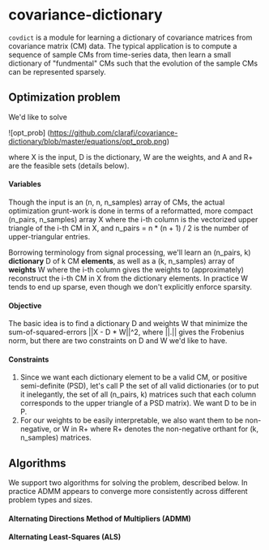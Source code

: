 # covariance-dictionary
`covdict` is a module for learning a dictionary of covariance matrices from covariance matrix (CM) data. The typical application is to compute a sequence of sample CMs from time-series data, then learn a small dictionary of "fundmental" CMs such that the evolution of the sample CMs can be represented sparsely.

## Optimization problem

We'd like to solve

![opt_prob]
(https://github.com/clarafj/covariance-dictionary/blob/master/equations/opt_prob.png)

where X is the input, D is the dictionary, W are the weights, and A and R+ are the feasible sets (details below).

#### Variables

Though the input is an (n, n, n_samples) array of CMs, the actual optimization grunt-work is done in terms of a reformatted, more compact (n_pairs, n_samples) array X where the i-th column is the vectorized upper triangle of the i-th CM in X, and n_pairs = n \* (n + 1) / 2 is the number of upper-triangular entries. 

Borrowing terminology from signal processing, we'll learn an (n_pairs, k) __dictionary__ D of k CM __elements__, as well as a (k, n_samples) array of __weights__ W where the i-th column gives the weights to (approximately) reconstruct the i-th CM in X from the dictionary elements. In practice W tends to end up sparse, even though we don't explicitly enforce sparsity.

#### Objective

The basic idea is to find a dictionary D and weights W that minimize the sum-of-squared-errors ||X - D \* W||^2, where ||.|| gives the Frobenius norm, but there are two constraints on D and W we'd like to have.

#### Constraints

1. Since we want each dictionary element to be a valid CM, or positive semi-definite (PSD), let's call P the set of all valid dictionaries (or to put it inelegantly, the set of all (n_pairs, k) matrices such that each column corresponds to the upper triangle of a PSD matrix). We want D to be in P.
2. For our weights to be easily interpretable, we also want them to be non-negative, or W in R+ where R+ denotes the non-negative orthant for (k, n_samples) matrices.

## Algorithms

We support two algorithms for solving the problem, described below. In practice ADMM appears to converge more consistently across different problem types and sizes.

#### Alternating Directions Method of Multipliers (ADMM)

#### Alternating Least-Squares (ALS)




